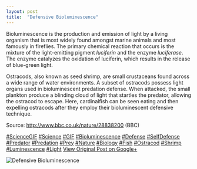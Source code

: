 ```yaml
---
layout: post
title:  "Defensive Bioluminescence"
---
```


Bioluminescence is the production and emission of light by a living organism that is most widely found amongst marine animals and most famously in fireflies. The primary chemical reaction that occurs is the mixture of the light-emitting pigment _luciferin_ and the enzyme _luciferase_. The enzyme catalyzes the oxidation of luciferin, which results in the release of blue-green light.  
  
Ostracods, also known as seed shrimp, are small crustaceans found across a wide range of water environments. A subset of ostracods possess light organs used in bioluminescent predation defense. When attacked, the small plankton produce a blinding cloud of light that startles the predator, allowing the ostracod to escape. Here, cardinalfish can be seen eating and then expelling ostracods after they employ their bioluminescent defensive technique.  
  
Source: <http://www.bbc.co.uk/nature/28838200> (BBC)  
  
[#ScienceGIF](https://plus.google.com/s/%23ScienceGIF/posts) [#Science](https://plus.google.com/s/%23Science/posts) [#GIF](https://plus.google.com/s/%23GIF/posts) [#Bioluminescence](https://plus.google.com/s/%23Bioluminescence/posts) [#Defense](https://plus.google.com/s/%23Defense/posts) [#SelfDefense](https://plus.google.com/s/%23SelfDefense/posts) [#Predator](https://plus.google.com/s/%23Predator/posts) [#Predation](https://plus.google.com/s/%23Predation/posts) [#Prey](https://plus.google.com/s/%23Prey/posts) [#Nature](https://plus.google.com/s/%23Nature/posts) [#Biology](https://plus.google.com/s/%23Biology/posts) [#Fish](https://plus.google.com/s/%23Fish/posts) [#Ostracod](https://plus.google.com/s/%23Ostracod/posts) [#Shrimp](https://plus.google.com/s/%23Shrimp/posts) [#Luminescence](https://plus.google.com/s/%23Luminescence/posts) [#Light](https://plus.google.com/s/%23Light/posts)
[View Original Post on Google+](https://plus.google.com/+ColinSullender/posts/X5Xrst3e7dV)

![Defensive Bioluminescence](/assets/img/2017-06-10-Defensive-Bioluminescence.gif)

